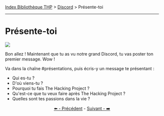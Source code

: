 [Index Bibliothèque THP](https://github.com/TheHackingProject/bibliotheque-THP) > [Discord](https://github.com/TheHackingProject/bibliotheque-THP/blob/master/sommaires/tuto_discord.md) > Présente-toi

___

# Présente-toi

![](https://i.imgur.com/WGv6PzP.png)

Bon allez ! Maintenant que tu as vu notre grand Discord, tu vas poster ton premier message. Wow !

Va dans la chaîne #présentations, puis écris-y un message te présentant :
- Qui es-tu ?
- D'où viens-tu ?
- Pourquoi tu fais The Hacking Project ?
- Qu'est-ce que tu veux faire après The Hacking Project ?
- Quelles sont tes passions dans la vie ?


<div align="center">

[⬅️ - Précédent](https://github.com/TheHackingProject/bibliotheque-THP/blob/master/tuto_discord/naviguer.md) - [Suivant - ➡️](https://github.com/TheHackingProject/bibliotheque-THP/blob/master/tuto_discord/formatage.md)

</div>